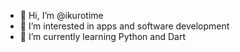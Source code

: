 - 👋 Hi, I’m @ikurotime
- 👀 I’m interested in apps and software development
- 🌱 I’m currently learning Python and Dart

